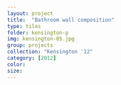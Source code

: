 ```yaml
---
layout: project
title:  "Bathroom wall composition"
type: tiles
folder: kensington-p
img: kensington-05.jpg
group: projects
collection: "Kensington '12"
category: [2012]
color: 
size: 
---
```



